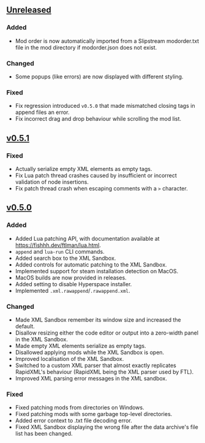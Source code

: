 ## [Unreleased]

### Added

- Mod order is now automatically imported from a Slipstream modorder.txt file in the mod directory if modorder.json does not exist.

### Changed

- Some popups (like errors) are now displayed with different styling.

### Fixed

- Fix regression introduced `v0.5.0` that made mismatched closing tags in append files an error.
- Fix incorrect drag and drop behaviour while scrolling the mod list.

## [v0.5.1]

### Fixed

- Actually serialize empty XML elements as empty tags.
- Fix Lua patch thread crashes caused by insufficient or incorrect validation of node insertions.
- Fix patch thread crash when escaping comments with a `>` character.

## [v0.5.0]

### Added

- Added Lua patching API, with documentation available at <https://fishhh.dev/ftlman/lua.html>.
- `append` and `lua-run` CLI commands.
- Added search box to the XML Sandbox.
- Added controls for automatic patching to the XML Sandbox.
- Implemented support for steam installation detection on MacOS.
- MacOS builds are now provided in releases.
- Added setting to disable Hyperspace installer.
- Implemented `.xml.rawappend`/`.rawappend.xml`.

### Changed

- Made XML Sandbox remember its window size and increased the default.
- Disallow resizing either the code editor or output into a zero-width panel in the XML Sandbox.
- Made empty XML elements serialize as empty tags.
- Disallowed applying mods while the XML Sandbox is open.
- Improved localisation of the XML Sandbox.
- Switched to a custom XML parser that almost exactly replicates RapidXML's behaviour (RapidXML being the XML parser used by FTL).
- Improved XML parsing error messages in the XML sandbox.

### Fixed

- Fixed patching mods from directories on Windows.
- Fixed patching mods with some garbage top-level directories.
- Added error context to .txt file decoding error.
- Fixed XML Sandbox displaying the wrong file after the data archive's file list has been changed.

[unreleased]: https://github.com/afishhh/ftlman/compare/v0.5.1...HEAD
[v0.5.1]: https://github.com/afishhh/ftlman/compare/v0.5.0...v0.5.1
[v0.5.0]: https://github.com/afishhh/ftlman/compare/v0.4.1...v0.5.0
